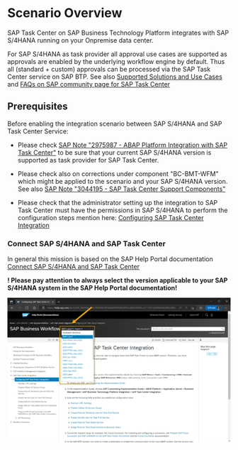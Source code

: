 # Scenario Overview


SAP Task Center on SAP Business Technology Platform integrates with SAP S/4HANA running on your Onpremise data center.

For SAP S/4HANA as task provider all approval use cases are supported as approvals are enabled by the underlying workflow engine by default. Thus all (standard + custom) approvals can be processed via the SAP Task Center service on SAP BTP. See also [Supported Solutions and Use Cases](https://help.sap.com/docs/TASK_CENTER/08cbda59b4954e93abb2ec85f1db399d/758209c5763840b3bce63327a02debbb.html) and [FAQs on SAP community page for SAP Task Center ](https://community.sap.com/topics/task-center/faq)
## Prerequisites
Before enabling the integration scenario between SAP S/4HANA and SAP Task Center Service:

* Please check [SAP Note "2975987 - ABAP Platform Integration with SAP Task Center"](https://launchpad.support.sap.com/#/notes/2975987) to be sure that your current SAP S/4HANA version is supported as task provider for SAP Task Center.

* Please check also on corrections under component "BC-BMT-WFM" which might be applied to the scenario and your SAP S/4HANA version. See also [SAP Note "3044195 - SAP Task Center Support Components"](https://launchpad.support.sap.com/#/notes/3044195)

* Please check that the administrator setting up the integration to SAP Task Center must have the permissions in SAP S/4HANA to perform the configuration steps mention here: [Configuring SAP Task Center Integration](https://help.sap.com/docs/SAP_S4HANA_ON-PREMISE/0f18dddf28764f5b807ecd80549044cc/5117f21ef28f4e698d99fe3fdbc1be2a.html?version=latest)
### Connect SAP S/4HANA and SAP Task Center

In general this mission is based on the SAP Help Portal documentation [Connect SAP S/4HANA and SAP Task Center](https://help.sap.com/docs/TASK_CENTER/08cbda59b4954e93abb2ec85f1db399d/143af9bb452f4aa5a9980035d9edee5b.html)

**! Please pay attention to always select the version applicable to your SAP S/4HANA system in the SAP Help Portal documentation!**

![SAP Help - Version selection](images/s4h_sap-help-business-workflow_sap-help_version_selection.png)
